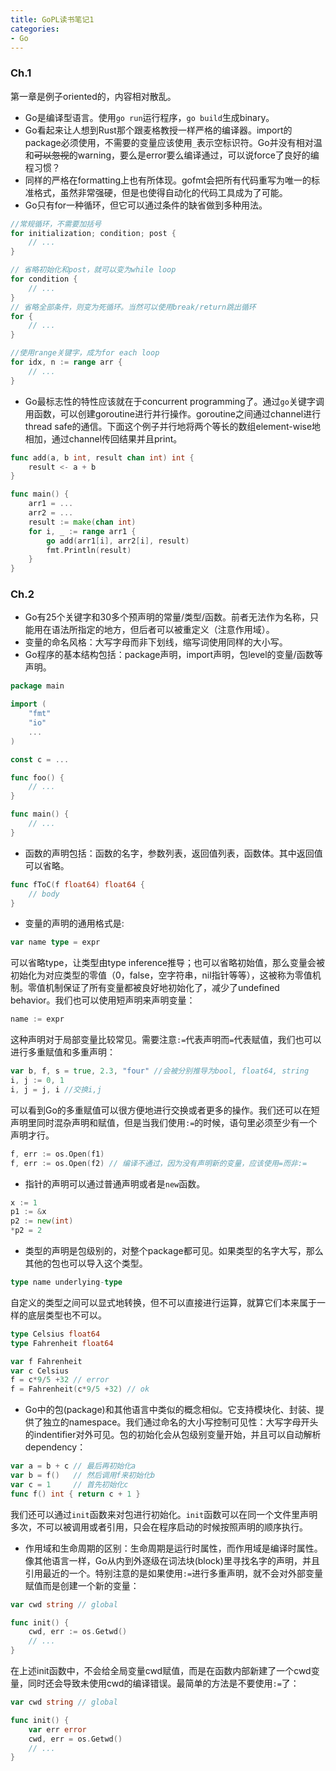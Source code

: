 ```yaml
---
title: GoPL读书笔记1
categories:
- Go
---
```



### Ch.1
第一章是例子oriented的，内容相对散乱。
* Go是编译型语言。使用`go run`运行程序，`go build`生成binary。
* Go看起来让人想到Rust那个跟麦格教授一样严格的编译器。import的package必须使用，不需要的变量应该使用`_`表示空标识符。Go并没有相对温和~~可以忽视~~的warning，要么是error要么编译通过，可以说force了良好的编程习惯？
* 同样的严格在formatting上也有所体现。gofmt会把所有代码重写为唯一的标准格式，虽然非常强硬，但是也使得自动化的代码工具成为了可能。
* Go只有for一种循环，但它可以通过条件的缺省做到多种用法。

```go
//常规循环，不需要加括号
for initialization; condition; post {
    // ...
}

// 省略初始化和post，就可以变为while loop
for condition {
    // ...
}
// 省略全部条件，则变为死循环。当然可以使用break/return跳出循环
for {
    // ...
}

//使用range关键字，成为for each loop
for idx, n := range arr {
    // ...
}
```

* Go最标志性的特性应该就在于concurrent programming了。通过`go`关键字调用函数，可以创建goroutine进行并行操作。goroutine之间通过channel进行thread safe的通信。下面这个例子并行地将两个等长的数组element-wise地相加，通过channel传回结果并且print。

```go
func add(a, b int, result chan int) int {
	result <- a + b
}

func main() {
    arr1 = ...
    arr2 = ...
    result := make(chan int)
    for i, _ := range arr1 {
        go add(arr1[i], arr2[i], result)
        fmt.Println(result)
    }
}
```

### Ch.2
* Go有25个关键字和30多个预声明的常量/类型/函数。前者无法作为名称，只能用在语法所指定的地方，但后者可以被重定义（注意作用域）。
* 变量的命名风格：大写字母而非下划线，缩写词使用同样的大小写。
* Go程序的基本结构包括：package声明，import声明，包level的变量/函数等声明。

```go
package main

import (
    "fmt"
    "io"
    ...
)

const c = ...

func foo() {
    // ...
}

func main() {
    // ...
}
```

* 函数的声明包括：函数的名字，参数列表，返回值列表，函数体。其中返回值可以省略。

```go
func fToC(f float64) float64 {
    // body
}
```

* 变量的声明的通用格式是:

```go
var name type = expr
```
可以省略type，让类型由type inference推导；也可以省略初始值，那么变量会被初始化为对应类型的零值（0，false，空字符串，nil指针等等），这被称为零值机制。零值机制保证了所有变量都被良好地初始化了，减少了undefined behavior。我们也可以使用短声明来声明变量：

```go
name := expr
```
这种声明对于局部变量比较常见。需要注意`:=`代表声明而`=`代表赋值，我们也可以进行多重赋值和多重声明：

```go
var b, f, s = true, 2.3, "four" //会被分别推导为bool, float64, string
i, j := 0, 1
i, j = j, i //交换i,j
```
可以看到Go的多重赋值可以很方便地进行交换或者更多的操作。我们还可以在短声明里同时混杂声明和赋值，但是当我们使用`:=`的时候，语句里必须至少有一个声明才行。

```go
f, err := os.Open(f1)
f, err := os.Open(f2) // 编译不通过，因为没有声明新的变量，应该使用=而非:=
```

* 指针的声明可以通过普通声明或者是`new`函数。

```go
x := 1
p1 := &x
p2 := new(int)
*p2 = 2
```

* 类型的声明是包级别的，对整个package都可见。如果类型的名字大写，那么其他的包也可以导入这个类型。

```go
type name underlying-type
```
自定义的类型之间可以显式地转换，但不可以直接进行运算，就算它们本来属于一样的底层类型也不可以。

```go
type Celsius float64
type Fahrenheit float64

var f Fahrenheit 
var c Celsius
f = c*9/5 +32 // error
f = Fahrenheit(c*9/5 +32) // ok
```

* Go中的包(package)和其他语言中类似的概念相似。它支持模块化、封装、提供了独立的namespace。我们通过命名的大小写控制可见性：大写字母开头的indentifier对外可见。包的初始化会从包级别变量开始，并且可以自动解析dependency：

```go
var a = b + c // 最后再初始化a
var b = f()   // 然后调用f来初始化b
var c = 1     // 首先初始化c
func f() int { return c + 1 }
```
我们还可以通过`init`函数来对包进行初始化。`init`函数可以在同一个文件里声明多次，不可以被调用或者引用，只会在程序启动的时候按照声明的顺序执行。

* 作用域和生命周期的区别：生命周期是运行时属性，而作用域是编译时属性。像其他语言一样，Go从内到外逐级在词法块(block)里寻找名字的声明，并且引用最近的一个。特别注意的是如果使用`:=`进行多重声明，就不会对外部变量赋值而是创建一个新的变量：

```go
var cwd string // global

func init() {
    cwd, err := os.Getwd() 
    // ...
}
```
在上述init函数中，不会给全局变量cwd赋值，而是在函数内部新建了一个cwd变量，同时还会导致未使用cwd的编译错误。最简单的方法是不要使用`:=`了：

```go
var cwd string // global

func init() {
    var err error
    cwd, err = os.Getwd() 
    // ...
}
```

